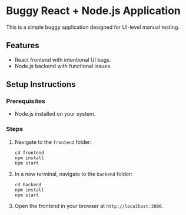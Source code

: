 # Buggy React + Node.js Application

This is a simple buggy application designed for UI-level manual testing.

## Features
- React frontend with intentional UI bugs.
- Node.js backend with functional issues.

## Setup Instructions

### Prerequisites
- Node.js installed on your system.

### Steps
1. Navigate to the `frontend` folder:
   ```
   cd frontend
   npm install
   npm start
   ```

2. In a new terminal, navigate to the `backend` folder:
   ```
   cd backend
   npm install
   npm start
   ```

3. Open the frontend in your browser at `http://localhost:3000`.
